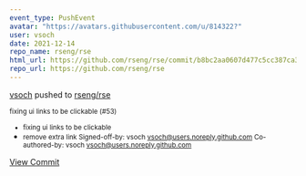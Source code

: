 ```yaml
---
event_type: PushEvent
avatar: "https://avatars.githubusercontent.com/u/814322?"
user: vsoch
date: 2021-12-14
repo_name: rseng/rse
html_url: https://github.com/rseng/rse/commit/b8bc2aa0607d477c5cc387ca36c7575fc3e00833
repo_url: https://github.com/rseng/rse
---
```


<a href='https://github.com/vsoch' target='_blank'>vsoch</a> pushed to <a href='https://github.com/rseng/rse' target='_blank'>rseng/rse</a>

<small>fixing ui links to be clickable (#53)

* fixing ui links to be clickable
* remove extra link
Signed-off-by: vsoch <vsoch@users.noreply.github.com>
Co-authored-by: vsoch <vsoch@users.noreply.github.com></small>

<a href='https://github.com/rseng/rse/commit/b8bc2aa0607d477c5cc387ca36c7575fc3e00833' target='_blank'>View Commit</a>